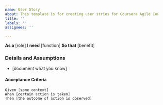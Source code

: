 ```yaml
---
name: User Story
about: This template is for creating user stries for Coursera Agile Course
title: ''
labels: ''
assignees: ''

---
```


**As a** [role]
**I need** [function]
**So that** [benefit]

### Details and Assumptions
* [document what you know]

#### Acceptance Criteria

```gherkin
Given [some context]
When [certain action is taken]
Then [the outcome of action is observed]
```
